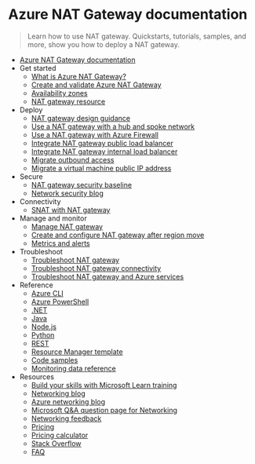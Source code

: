 # Azure NAT Gateway documentation
> Learn how to use NAT gateway. Quickstarts, tutorials, samples, and more, show you how to deploy a NAT gateway.
  - [Azure NAT Gateway documentation](https://learn.microsoft.com/en-us/azure/nat-gateway/)
  - Get started
    - [What is Azure NAT Gateway?](https://learn.microsoft.com/en-us/azure/nat-gateway/nat-overview)
    - [Create and validate Azure NAT Gateway](https://learn.microsoft.com/en-us/azure/nat-gateway/quickstart-create-nat-gateway)
    - [Availability zones](https://learn.microsoft.com/en-us/azure/nat-gateway/nat-availability-zones)
    - [NAT gateway resource](https://learn.microsoft.com/en-us/azure/nat-gateway/nat-gateway-resource)
  - Deploy
    - [NAT gateway design guidance](https://learn.microsoft.com/en-us/azure/nat-gateway/nat-gateway-design)
    - [Use a NAT gateway with a hub and spoke network](https://learn.microsoft.com/en-us/azure/nat-gateway/tutorial-hub-spoke-route-nat)
    - [Use a NAT gateway with Azure Firewall](https://learn.microsoft.com/en-us/azure/nat-gateway/tutorial-hub-spoke-nat-firewall)
    - [Integrate NAT gateway public load balancer](https://learn.microsoft.com/en-us/azure/nat-gateway/tutorial-nat-gateway-load-balancer-public-portal)
    - [Integrate NAT gateway internal load balancer](https://learn.microsoft.com/en-us/azure/nat-gateway/tutorial-nat-gateway-load-balancer-internal-portal)
    - [Migrate outbound access](https://learn.microsoft.com/en-us/azure/nat-gateway/tutorial-migrate-outbound-nat)
    - [Migrate a virtual machine public IP address](https://learn.microsoft.com/en-us/azure/nat-gateway/tutorial-migrate-ilip-nat)
  - Secure
    - [NAT gateway security baseline](https://learn.microsoft.com/security/benchmark/azure/baselines/virtual-network-nat-security-baseline)
    - [Network security blog](https://techcommunity.microsoft.com/category/azure-network-security/blog/azurenetworksecurityblog)
  - Connectivity
    - [SNAT with NAT gateway](https://learn.microsoft.com/en-us/azure/nat-gateway/nat-gateway-snat)
  - Manage and monitor
    - [Manage NAT gateway](https://learn.microsoft.com/en-us/azure/nat-gateway/manage-nat-gateway)
    - [Create and configure NAT gateway after region move](https://learn.microsoft.com/en-us/azure/nat-gateway/region-move-nat-gateway)
    - [Metrics and alerts](https://learn.microsoft.com/en-us/azure/nat-gateway/nat-metrics)
  - Troubleshoot
    - [Troubleshoot NAT gateway](https://learn.microsoft.com/en-us/azure/nat-gateway/troubleshoot-nat)
    - [Troubleshoot NAT gateway connectivity](https://learn.microsoft.com/en-us/azure/nat-gateway/troubleshoot-nat-connectivity)
    - [Troubleshoot NAT gateway and Azure services](https://learn.microsoft.com/en-us/azure/nat-gateway/troubleshoot-nat-and-azure-services)
  - Reference
    - [Azure CLI](https://learn.microsoft.com/cli/azure/azure-cli-reference-for-network)
    - [Azure PowerShell](https://learn.microsoft.com/powershell/module/az.network)
    - [.NET](https://learn.microsoft.com/dotnet/api/overview/azure/virtual-network)
    - [Java](https://learn.microsoft.com/java/api/)
    - [Node.js](https://learn.microsoft.com/javascript/azure)
    - [Python](https://azure.microsoft.com/develop/python/)
    - [REST](https://learn.microsoft.com/rest/api/virtualnetwork/nat-gateways)
    - [Resource Manager template](https://learn.microsoft.com/azure/templates/microsoft.network/allversions)
    - [Code samples](https://azure.microsoft.com/resources/samples/?service=virtual-network)
    - [Monitoring data reference](https://learn.microsoft.com/en-us/azure/nat-gateway/monitor-nat-gateway-reference)
  - Resources
    - [Build your skills with Microsoft Learn training](https://learn.microsoft.com/training/modules/intro-to-azure-virtual-network-nat/)
    - [Networking blog](https://techcommunity.microsoft.com/category/azure/blog/azurenetworkingblog)
    - [Azure networking blog](https://azure.microsoft.com/blog/category/networking)
    - [Microsoft Q&A question page for Networking](https://learn.microsoft.com/answers/topics/azure-virtual-network.html)
    - [Networking feedback](https://feedback.azure.com/d365community/forum/8ae9bf04-8326-ec11-b6e6-000d3a4f0789)
    - [Pricing](https://azure.microsoft.com/pricing/details/virtual-network)
    - [Pricing calculator](https://azure.microsoft.com/pricing/calculator/)
    - [Stack Overflow](https://stackoverflow.com/questions/tagged/azure-virtual-network)
    - [FAQ](https://learn.microsoft.com/en-us/azure/nat-gateway/faq.yml)
